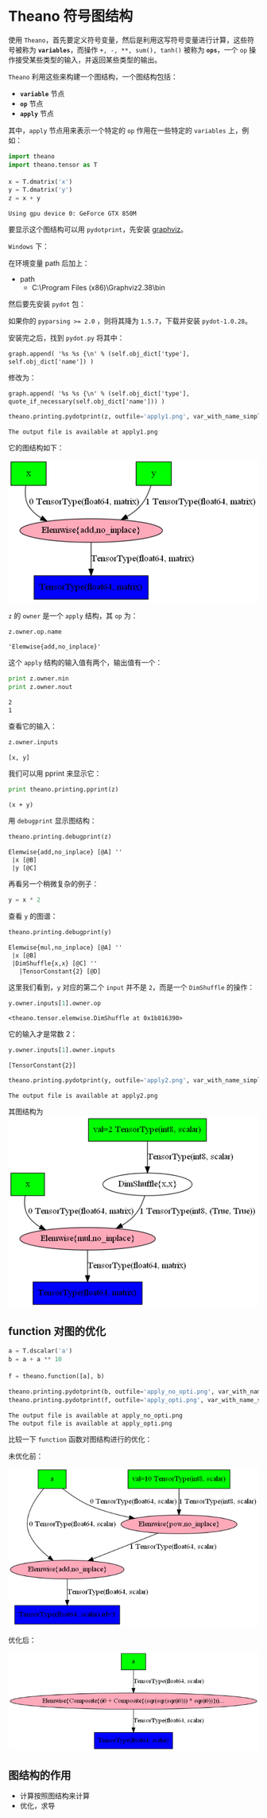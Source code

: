 # Theano 符号图结构

使用 `Theano`，首先要定义符号变量，然后是利用这写符号变量进行计算，这些符号被称为 **`variables`**，而操作 `+, -, **, sum(), tanh()` 被称为 **`ops`**，一个 `op` 操作接受某些类型的输入，并返回某些类型的输出。

`Theano` 利用这些来构建一个图结构，一个图结构包括：
- **`variable`** 节点
- **`op`** 节点
- **`apply`** 节点

其中，`apply` 节点用来表示一个特定的 `op` 作用在一些特定的 `variables` 上，例如：


```python
import theano
import theano.tensor as T

x = T.dmatrix('x')
y = T.dmatrix('y')
z = x + y
```

    Using gpu device 0: GeForce GTX 850M
    

要显示这个图结构可以用 `pydotprint`，先安装 [graphviz](http://www.graphviz.org)。

`Windows` 下：

在环境变量 path 后加上：

- path 
  - C:\Program Files (x86)\Graphviz2.38\bin

然后要先安装 `pydot` 包：

如果你的 `pyparsing >= 2.0` ，则将其降为 `1.5.7`，下载并安装 `pydot-1.0.28`。
    
安装完之后，找到 `pydot.py` 将其中：

    graph.append( '%s %s {\n' % (self.obj_dict['type'], self.obj_dict['name']) )

修改为：
    
    graph.append( '%s %s {\n' % (self.obj_dict['type'], quote_if_necessary(self.obj_dict['name'])) )


```python
theano.printing.pydotprint(z, outfile='apply1.png', var_with_name_simple=True)
```

    The output file is available at apply1.png
    

它的图结构如下：

![图结构1](apply1.png)

`z` 的 `owner` 是一个 `apply` 结构，其 `op` 为：


```python
z.owner.op.name
```




    'Elemwise{add,no_inplace}'



这个 `apply` 结构的输入值有两个，输出值有一个：


```python
print z.owner.nin
print z.owner.nout
```

    2
    1
    

查看它的输入：


```python
z.owner.inputs
```




    [x, y]



我们可以用 pprint 来显示它：


```python
print theano.printing.pprint(z)
```

    (x + y)
    

用 `debugprint` 显示图结构：


```python
theano.printing.debugprint(z)
```

    Elemwise{add,no_inplace} [@A] ''   
     |x [@B]
     |y [@C]
    

再看另一个稍微复杂的例子：


```python
y = x * 2
```

查看 `y` 的图谱： 


```python
theano.printing.debugprint(y)
```

    Elemwise{mul,no_inplace} [@A] ''   
     |x [@B]
     |DimShuffle{x,x} [@C] ''   
       |TensorConstant{2} [@D]
    

这里我们看到，`y` 对应的第二个 `input` 并不是 `2`，而是一个 `DimShuffle` 的操作：


```python
y.owner.inputs[1].owner.op
```




    <theano.tensor.elemwise.DimShuffle at 0x1b816390>



它的输入才是常数 2：


```python
y.owner.inputs[1].owner.inputs
```




    [TensorConstant{2}]




```python
theano.printing.pydotprint(y, outfile='apply2.png', var_with_name_simple=True)
```

    The output file is available at apply2.png
    

其图结构为
![结构2](apply2.png)

## function 对图的优化


```python
a = T.dscalar('a')
b = a + a ** 10

f = theano.function([a], b)
```


```python
theano.printing.pydotprint(b, outfile='apply_no_opti.png', var_with_name_simple=True)
theano.printing.pydotprint(f, outfile='apply_opti.png', var_with_name_simple=True)
```

    The output file is available at apply_no_opti.png
    The output file is available at apply_opti.png
    

比较一下 `function` 函数对图结构进行的优化：

未优化前：

![没有优化](apply_no_opti.png)

优化后：

![优化](apply_opti.png)

## 图结构的作用

- 计算按照图结构来计算 
- 优化，求导
